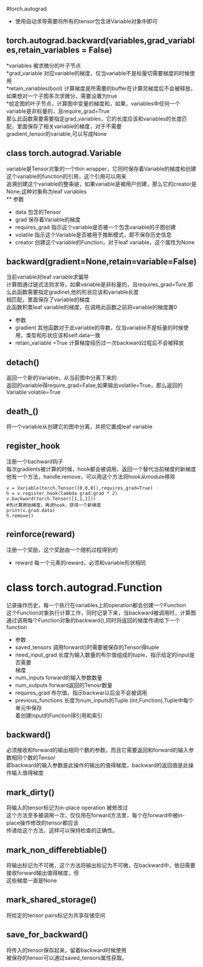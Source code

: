 #torch.autograd  
* 使用自动求导需要将所有的tensor包含进Variable对象中即可  

## torch.autograd.backward(variables,grad_variables,retain_variables = False)  
*variables 被求微分的叶子节点  
*grad_variable 对应variable的梯度，仅当variable不是标量切需要梯度的时候使用  
*retain_variables(bool) 计算梯度是所需要的buffer在计算完梯度后不会被释放，如果想对一个子图多次求微分，需要设置为true  
*给定图的叶子节点，计算图中变量的梯度和，如果，variables中任何一个variable是非标量的，且require_grad=True  
那么此函数需要需要指定grad_variables，它的长度应该和variables的长度匹配，里面保存了相关variable的梯度，对于不需要  
gradient_tensor的variable,可以写成None  
## class torch.autograd.Variable  
variable是Tensor对象的一个thin wrapper，它同时保存着Variable的梯度和创建这个variable的function的引用，这个引用可以用来  
追溯创建这个variable的整条链，如果variable是被用户创建，那么它的creator是None,这种对象称为leaf variables  
** 参数  
* data 包含的Tensor  
* grad 保存着Variable的梯度  
* requires_grad 指示这个variable是否被一个包含variable的子图创建  
* volatile 指示这个Variable是否被用于推断模式，即不保存历史信息  
* creator 创建这个variable的Function，对于leaf variable，这个属性为None  
## backward(gradient=None,retain=variable=False)  
当前variable对leaf variable求偏导  
计算图通过链式法则求导，如果variable是非标量的，且requires_grad=Ture,那么此函数需要指定gradinet,他的形状应该和variable长度  
相匹配，里面保存了variable的梯度  
此函数积累leaf variable的梯度，在调用此函数之前将variable的梯度置0  
* 参数  
* gradient 其他函数对于此variable的导数，仅当variable不是标量的时候使用，类型和形状应该和self.data一致  
* retain_variable =True 计算梯度经历过一次backward过程后不会被释放  
## detach()  
返回一个新的Variable，从当前图中分离下来的  
返回的variable得require_grad=False,如果输出volatile=True，那么返回的Variable volatile=True  
## death_()  
将一个variable从创建它的图中分离，并把它置成leaf variable  

## register_hook  
注册一个bachward钩子  
每次gradients被计算的时候，hook都会被调用，返回一个替代当前梯度的新梯度  
他有一个方法，handle.remove，可以用这个方法将hook从module移除  
```
v = Variable(torch.Tensor([0,0,0]),requires_grad=True)  
h = v.register_hook(lambda grad:grad * 2)
v.backward(torch.Tensor([1,1,1]))
#先计算原始梯度，再进hook，获得一个新梯度
print(v.grad.data)
h.remove()
```  
## reinforce(reward)  
注册一个奖励，这个奖励由一个随机过程得到的  
* reward 每一个元素的reward，必须和variable形状相同  
# class torch.autograd.Function  
记录操作历史，每一个执行在variables上的operation都会创建一个Function  
这个Function对象执行计算工作，同时记录下来，当backward被调用时，计算图  
通过调用每个Function对象的backward(),同时将返回的梯度传递给下一个function  
* 参数  
* saved_tensors 调用forward()时需要被保存的Tensor得tuple  
* need_input_grad 长度为输入数量的布尔值组成的tuple，指示给定的input是否需要  
  梯度  
* num_inputs forward的输入参数数量  
* num_outputs forward返回的Tenosr数量  
* requires_grad 布尔值，指示backwar以后会不会被调用  
* previous_functions 长度为num_inputs的Tuple (int,Function),Tuple中每个单元中保存  
 着创建input的Function得引用和索引  
## backward()  
必须接收和forward的输出相同个数的参数，而且它需要返回和forward的输入参数相同个数的Tensor  
即backward的输入参数是此操作的输出的值得梯度，backward的返回值是此操作输入值得梯度  
## mark_dirty()  
将输入的tensor标记为in-place operation 被修改过  
这个方法至多被调用一次，仅仅用在forward方法里，每个在forward中被in-place操作修改的tensor都应该  
传递给这个方法，这样可以保持检查的正确性。  
## mark_non_differebtiable()  
将输出标记为不可微，这个方法将输出标记为不可微，在backward中，依旧需要接收forward输出值得梯度，但  
这些梯度一直是None  
## mark_shared_storage()  
将给定的tensor pairs标记为共享存储空间  
## save_for_backward()  
将传入的tensor保存起来，留着backward时候使用  
被保存的tensor可以通过saved_tensors属性获取。



